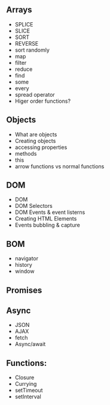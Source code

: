 ## Arrays
- SPLICE
- SLICE
- SORT
- REVERSE
- sort randomly
- map
- filter
- reduce
- find
- some
- every
- spread operator
- Higer order functions? 

## Objects
- What are objects
- Creating objects
- accessing properties
- methods
- this
- arrow functions vs normal functions

## DOM
- DOM
- DOM Selectors
- DOM Events & event listerns
- Creating HTML Elements
- Events bubbling & capture

## BOM
- navigator
- history
- window

## Promises

## Async
- JSON
- AJAX
- fetch
- Async/await

## Functions:
- Closure
- Currying
- setTimeout
- setInterval
